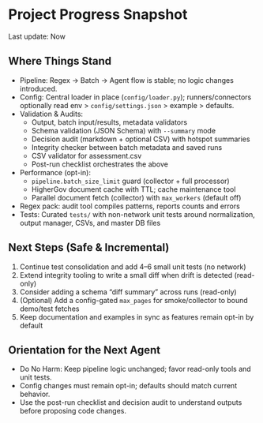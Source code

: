 # Project Progress Snapshot

Last update: Now

## Where Things Stand

- Pipeline: Regex → Batch → Agent flow is stable; no logic changes introduced.
- Config: Central loader in place (`config/loader.py`); runners/connectors optionally read env > `config/settings.json` > example > defaults.
- Validation & Audits:
  - Output, batch input/results, metadata validators
  - Schema validation (JSON Schema) with `--summary` mode
  - Decision audit (markdown + optional CSV) with hotspot summaries
  - Integrity checker between batch metadata and saved runs
  - CSV validator for assessment.csv
  - Post-run checklist orchestrates the above
- Performance (opt-in):
  - `pipeline.batch_size_limit` guard (collector + full processor)
  - HigherGov document cache with TTL; cache maintenance tool
  - Parallel document fetch (collector) with `max_workers` (default off)
- Regex pack: audit tool compiles patterns, reports counts and errors
- Tests: Curated `tests/` with non-network unit tests around normalization, output manager, CSVs, and master DB files

## Next Steps (Safe & Incremental)

1. Continue test consolidation and add 4–6 small unit tests (no network)
2. Extend integrity tooling to write a small diff when drift is detected (read-only)
3. Consider adding a schema “diff summary” across runs (read-only)
4. (Optional) Add a config-gated `max_pages` for smoke/collector to bound demo/test fetches
5. Keep documentation and examples in sync as features remain opt-in by default

## Orientation for the Next Agent

- Do No Harm: Keep pipeline logic unchanged; favor read-only tools and unit tests.
- Config changes must remain opt-in; defaults should match current behavior.
- Use the post-run checklist and decision audit to understand outputs before proposing code changes.

